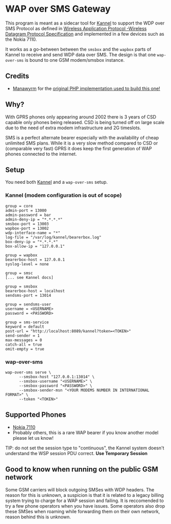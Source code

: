 # WAP over SMS Gateway

This program is meant as a sidecar tool for [Kannel](https://www.kannel.org/) to support the WDP over SMS Protocol as defined in 
[Wireless Application Protocol -Wireless Datagram Protocol Specification](https://www.wapforum.org/what/technical/wdp-30-apr-98.pdf)
and implemented in a few devices such as the Nokia 7110.

It works as a go-between between the `smsbox` and the `wapbox` parts of Kannel to receive and send WDP data over SMS.
The design is that one `wap-over-sms` is bound to one GSM modem/smsbox instance.

## Credits
- [Manawyrm](https://github.com/Manawyrm) for the [original PHP implementation used to build this one!](https://discourse.osmocom.org/t/wap-over-sms-experiments-nokia-7110/414)

## Why?

With GPRS phones only appearing around 2002 there is 3 years of CSD capable only phones being released.
CSD is being turned off on large scale due to the need of extra modem infrastructure and 2G timeslots.

SMS is a perfect alternate bearer especially with the availability of cheap unlimited SMS plans. While it is a very slow method
compared to CSD or (comparable very fast) GPRS it does keep the first generation of WAP phones connected to the internet.

## Setup

You need both [Kannel](https://www.kannel.org/) and a `wap-over-sms` setup.

### Kannel (modem configuration is out of scope)

```
group = core
admin-port = 13000
admin-password = bar
admin-deny-ip = "*.*.*.*"
smsbox-port = 13003
wapbox-port = 13002
wdp-interface-name = "*"
log-file = "/var/log/kannel/bearerbox.log"
box-deny-ip = "*.*.*.*"
box-allow-ip = "127.0.0.1"

group = wapbox
bearerbox-host = 127.0.0.1
syslog-level = none

group = smsc
[... see Kannel docs]

group = smsbox
bearerbox-host = localhost
sendsms-port = 13014

group = sendsms-user
username = <USERNAME>
password = <PASSWORD>

group = sms-service
keyword = default
post-url = "http://localhost:8089/kannel?token=<TOKEN>"
send-sender = 1
max-messages = 0
catch-all = true
omit-empty = true
```

### wap-over-sms

```
wap-over-sms serve \
      --smsbox-host "127.0.0.1:13014" \
      --smsbox-username "<USERNAME>" \
      --smsbox-password "<PASSWORD>" \
      --smsbox-sender-msn "<YOUR MODEMS NUMBER IN INTERNATIONAL FORMAT>" \
      --token "<TOKEN>"
```

## Supported Phones

- [Nokia 7110](https://en.wikipedia.org/wiki/Nokia_7110)
- Probably others, this is a rare WAP bearer if you know another model please let us know!

TIP: do not set the session type to "continuous", the Kannel system doesn't understand the WSP session PDU correct. **Use Temporary Session**

## Good to know when running on the public GSM network

Some GSM carriers will block outgoing SMSes with WDP headers. The reason for this is unknown, a suspicion is that it is related to a legacy billing system trying
to charge for a WAP session and failing. It is reccomended to try a few phone operators when you have issues.
Some operators also drop these SMSes when roaming while forwarding them on their own network, reason behind this is unknown.
